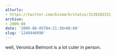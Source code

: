 ```yaml
---
alturls:
- https://twitter.com/bismark/status/3139203151
archive:
- 2009-08
date: '2009-08-05T04:21:30+00:00'
slug: '1249446090'
---
```


well, Veronica Belmont is a lot cuter in person.

